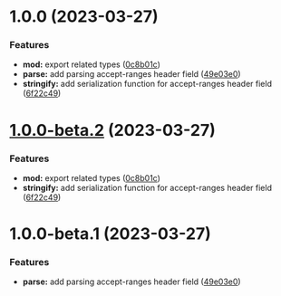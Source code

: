 # 1.0.0 (2023-03-27)


### Features

* **mod:** export related types ([0c8b01c](https://github.com/httpland/accept-ranges-parser/commit/0c8b01ca2945d24180678addfbc5753e67ebb8b9))
* **parse:** add parsing accept-ranges header field ([49e03e0](https://github.com/httpland/accept-ranges-parser/commit/49e03e08e02e3400044cd42366c0c3f9610b496a))
* **stringify:** add serialization function for accept-ranges header field ([6f22c49](https://github.com/httpland/accept-ranges-parser/commit/6f22c492100a5dfacb40f36d4d4ad3d64259ec26))

# [1.0.0-beta.2](https://github.com/httpland/accept-ranges-parser/compare/1.0.0-beta.1...1.0.0-beta.2) (2023-03-27)


### Features

* **mod:** export related types ([0c8b01c](https://github.com/httpland/accept-ranges-parser/commit/0c8b01ca2945d24180678addfbc5753e67ebb8b9))
* **stringify:** add serialization function for accept-ranges header field ([6f22c49](https://github.com/httpland/accept-ranges-parser/commit/6f22c492100a5dfacb40f36d4d4ad3d64259ec26))

# 1.0.0-beta.1 (2023-03-27)


### Features

* **parse:** add parsing accept-ranges header field ([49e03e0](https://github.com/httpland/accept-ranges-parser/commit/49e03e08e02e3400044cd42366c0c3f9610b496a))
